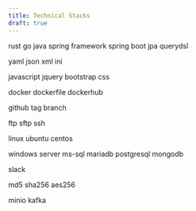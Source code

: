 ```yaml
---
title: Technical Stacks
draft: true
---
```


rust
go
java
spring framework
spring boot
jpa
querydsl
  
yaml
json
xml
ini

javascript
jquery
bootstrap
css

docker
dockerfile
dockerhub

github
tag
branch

ftp
sftp
ssh

linux
ubuntu
centos

windows server
ms-sql
mariadb
postgresql
mongodb

slack

md5
sha256
aes256


minio
kafka
